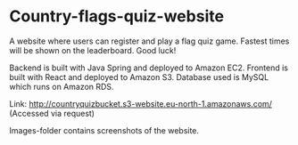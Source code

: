 # Country-flags-quiz-website

A website where users can register and play a flag quiz game. Fastest times will be shown on the leaderboard. Good luck!

Backend is built with Java Spring and deployed to Amazon EC2.
Frontend is built with React and deployed to Amazon S3. 
Database used is MySQL which runs on Amazon RDS.

Link: http://countryquizbucket.s3-website.eu-north-1.amazonaws.com/ 
(Accessed via request)

Images-folder contains screenshots of the website.
